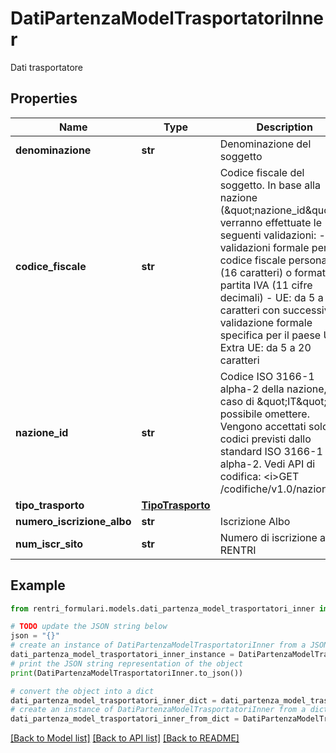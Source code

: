 # DatiPartenzaModelTrasportatoriInner

Dati trasportatore

## Properties

Name | Type | Description | Notes
------------ | ------------- | ------------- | -------------
**denominazione** | **str** | Denominazione del soggetto | 
**codice_fiscale** | **str** | Codice fiscale del soggetto. In base alla nazione (\&quot;nazione_id\&quot;) verranno effettuate le seguenti validazioni: - IT: validazioni formale per codice fiscale personale (16 caratteri) o formato partita IVA (11 cifre decimali) - UE: da 5 a 20 caratteri con successiva validazione formale specifica per il paese UE - Extra UE: da 5 a 20 caratteri | 
**nazione_id** | **str** | Codice ISO 3166-1 alpha-2 della nazione, in caso di \&quot;IT\&quot; è possibile omettere.  Vengono accettati solo codici previsti dallo standard ISO 3166-1 alpha-2.  Vedi API di codifica: &lt;i&gt;GET /codifiche/v1.0/nazioni&lt;/i&gt; | [optional] 
**tipo_trasporto** | [**TipoTrasporto**](TipoTrasporto.md) |  | 
**numero_iscrizione_albo** | **str** | Iscrizione Albo | [optional] 
**num_iscr_sito** | **str** | Numero di iscrizione al RENTRI | 

## Example

```python
from rentri_formulari.models.dati_partenza_model_trasportatori_inner import DatiPartenzaModelTrasportatoriInner

# TODO update the JSON string below
json = "{}"
# create an instance of DatiPartenzaModelTrasportatoriInner from a JSON string
dati_partenza_model_trasportatori_inner_instance = DatiPartenzaModelTrasportatoriInner.from_json(json)
# print the JSON string representation of the object
print(DatiPartenzaModelTrasportatoriInner.to_json())

# convert the object into a dict
dati_partenza_model_trasportatori_inner_dict = dati_partenza_model_trasportatori_inner_instance.to_dict()
# create an instance of DatiPartenzaModelTrasportatoriInner from a dict
dati_partenza_model_trasportatori_inner_from_dict = DatiPartenzaModelTrasportatoriInner.from_dict(dati_partenza_model_trasportatori_inner_dict)
```
[[Back to Model list]](../README.md#documentation-for-models) [[Back to API list]](../README.md#documentation-for-api-endpoints) [[Back to README]](../README.md)


